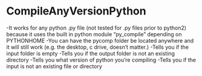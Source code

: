 # CompileAnyVersionPython
-It works for any python .py file (not tested for .py files prior to python2) because it uses the built in python module “py_compile” depending on PYTHONHOME -You can have the pycomp folder be located anywhere and it will still work (e.g. the desktop, c drive, doesn’t matter.) -Tells you if the input folder is empty -Tells you if the output folder is not an existing directory -Tells you what version of python you’re compiling -Tells you if the input is not an existing file or directory
